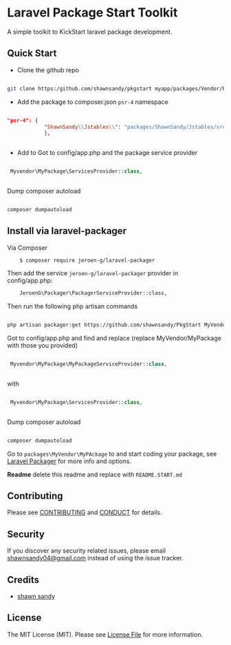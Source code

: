 # Laravel Package Start Toolkit


A simple toolkit to KickStart laravel package development.

## Quick Start

* Clone the github repo 

``` bash

git clone https:/github.com/shawnsandy/pkgstart myapp/packages/Vendor/PackageName

```

* Add the package to composer.json `psr-4` namespace

``` json

"psr-4": {
            "ShawnSandy\\Jstables\\": "packages/ShawnSandy/Jstables/src",`
            },
            
```

* Add to Got to config/app.php and the package service provider

 ``` php
 
  Myvendor\MyPackage\ServicesProvider::class,
  
  ```
  
Dump composer autoload

``` bash

composer dumpautoload

```


## Install via laravel-packager

Via Composer

``` bash 
    $ composer require jeroen-g/laravel-packager
```

Then add the service `jeroen-g/laravel-packager` provider in config/app.php:

``` bash
    JeroenG\Packager\PackagerServiceProvider::class,
```

Then run the following php artisan commands

```bash

php artisan packager:get https://github.com/shawnsandy/PkgStart MyVendor MyPackage

```

Got to config/app.php and find and replace (replace MyVendor/MyPackage with those you provided)

```php

 Myvendor\MyPackage\MyPackageServiceProvider::class,
 
 ```
 with 
 
 ```php
 
  Myvendor\MyPackage\ServicesProvider::class,
  
  ```
  
  Dump composer autoload
  
  ```bash
  
  composer dumpautoload
  
  ```

Go to `packages\MyVendor\MyPAckage` to and start coding your package, see [Laravel Packager](https://github.com/Jeroen-G/laravel-packager) for more info and options.

__Readme__ delete this readme and replace with `README.START.md`

## Contributing

Please see [CONTRIBUTING](CONTRIBUTING.md) and [CONDUCT](CONDUCT.md) for details.

## Security

If you discover any security related issues, please email shawnsandy04@gmail.com instead of using the issue tracker.

## Credits

- [shawn sandy](http://shawnsandy.com)


## License

The MIT License (MIT). Please see [License File](LICENSE.md) for more information.

